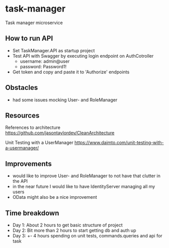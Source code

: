 # task-manager
Task manager microservice

## How to run API
- Set TaskManager.API as startup project
- Test API with Swagger by executing login endpoint on AuthCotroller
	- username: admin@user
	- password: Password1!
- Get token and copy and paste it to 'Authorize' endpoints

## Obstacles
- had some issues mocking User- and RoleManager

## Resources
References to architecture
https://github.com/jasontaylordev/CleanArchitecture

Unit Testing with a UserManager
https://www.daimto.com/unit-testing-with-a-usermanager/

## Improvements
- would like to improve User- and RoleManager to not have that clutter in the API
- in the near future I would like to have IdentityServer managing all my users
- OData might also be a nice improvement

## Time breakdown
- Day 1: About 2 hours to get basic structure of project
- Day 2: Bit more than 2 hours to start getting db and auth up
- Day 3: +- 4 hours spending on unit tests, commands.queries and api for task
